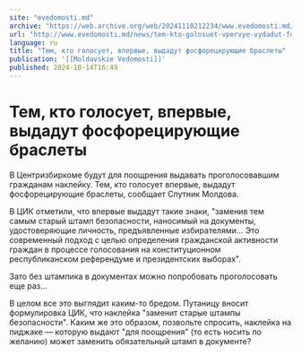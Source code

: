 ```yaml
---
site: "evedomosti.md"
archive: "https://web.archive.org/web/20241110212234/www.evedomosti.md/news/tem-kto-golosuet-vpervye-vydadut-fosforeciruyushie-braslety"
url: "http://www.evedomosti.md/news/tem-kto-golosuet-vpervye-vydadut-fosforeciruyushie-braslety"
language: ru
title: "Тем, кто голосует, впервые, выдадут фосфорецирующие браслеты"
publication: '[[Moldavskie Vedomosti]]'
published: 2024-10-14T16:49
---
```


# Тем, кто голосует, впервые, выдадут фосфорецирующие браслеты

В Центризбиркоме будут для поощрения выдавать проголосовавшим гражданам наклейку. Тем, кто голосует впервые, выдадут фосфорецирующие браслеты, сообщает Спутник Молдова.

В ЦИК отметили, что впервые выдадут такие знаки, "заменив тем самым старый штамп безопасности, наносимый на документы, удостоверяющие личность, предъявленные избирателями... Это современный подход с целью определения гражданской активности граждан в процессе голосования на конституционном республиканском референдуме и президентских выборах".

Зато без штампика в документах можно попробовать проголосовать еще раз...

В целом все это выглядит каким-то бредом. Путаницу вносит формулировка ЦИК, что наклейка "заменит старые штампы безопасности". Каким же это образом, позвольте спросить, наклейка на пиджаке — которую выдают "для поощрения" (то есть носить по желанию) может заменить обязательный штамп в документе?